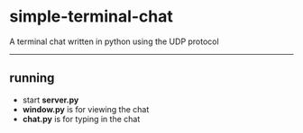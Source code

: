 # simple-terminal-chat
A terminal chat written in python using the UDP protocol
***
## running
- start **server.py**
- **window.py** is for viewing the chat
- **chat.py** is for typing in the chat